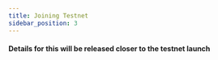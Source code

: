 ```yaml
---
title: Joining Testnet
sidebar_position: 3
---
```


#### Details for this will be released closer to the testnet launch

<!-- ## Osmosis Installer -->

<!-- Join a network by using Osmosis Installer from [https://get.osmosis.zone](https://get.osmosis.zone) 


![](../assets/installer_11.png)

Simply run:

```
curl -sL https://get.osmosis.zone/install > i.py && python3 i.py
```



## Router CLI

Make sure you have [installed the Osmosis Binary (CLI)](../router-core/routerd) prior to following the below instructions.

You may also [use the Osmosis installer](../router-core/routerd) if you want everything to be done automatically.

## Faucet 
In order to get testnet tokens use  [https://faucet.osmosis.zone/](https://faucet.osmosis.zone/)

## Initialize Osmosis Node

Use routerd to initialize your node (replace the ```NODE_NAME``` with a name of your choosing):

```bash
routerd init NODE_NAME --chain-id=osmo-test-4
```

Open the config.toml to edit the seeds and persistent peers:

```bash
cd $HOME/.routerd/config
nano config.toml
```

Use page down or arrow keys to get to the line that says seeds = "" and replace it with the following:

```bash
seeds = "0f9a9c694c46bd28ad9ad6126e923993fc6c56b1@137.184.181.105:26656"
```

Next, add persistent peers:

```bash
persistent_peers = "4ab030b7fd75ed895c48bcc899b99c17a396736b@137.184.190.127:26656,3dbffa30baab16cc8597df02945dcee0aa0a4581@143.198.139.33:26656"
```

Then press ```Ctrl+O``` then enter to save, then ```Ctrl+X``` to exit

## Set Up Cosmovisor

Set up cosmovisor to ensure future upgrades happen flawlessly. To install Cosmovisor:

```bash
go install github.com/cosmos/cosmos-sdk/cosmovisor/cmd/cosmovisor@v1.0.0
```

Create the required directories:

```bash
mkdir -p ~/.routerd/cosmovisor
mkdir -p ~/.routerd/cosmovisor/genesis
mkdir -p ~/.routerd/cosmovisor/genesis/bin
mkdir -p ~/.routerd/cosmovisor/upgrades
```

Set the environment variables:

```bash
echo "# Setup Cosmovisor" >> ~/.profile
echo "export DAEMON_NAME=routerd" >> ~/.profile
echo "export DAEMON_HOME=$HOME/.routerd" >> ~/.profile
echo "export DAEMON_ALLOW_DOWNLOAD_BINARIES=false" >> ~/.profile
echo "export DAEMON_LOG_BUFFER_SIZE=512" >> ~/.profile
echo "export DAEMON_RESTART_AFTER_UPGRADE=true" >> ~/.profile
echo "export UNSAFE_SKIP_BACKUP=true" >> ~/.profile
source ~/.profile
```

You may leave out `UNSAFE_SKIP_BACKUP=true`, however the backup takes a decent amount of time and public snapshots of old states are available.

Download and replace the genesis file:

```bash
cd $HOME/.routerd/config
wget https://github.com/router-protocol/networks/raw/main/osmo-test-4/genesis.tar.bz2
tar -xjf genesis.tar.bz2 && rm genesis.tar.bz2
```

Copy the current routerd binary into the cosmovisor/genesis folder:

```bash
cp $GOPATH/bin/routerd ~/.routerd/cosmovisor/genesis/bin
```

To check your work, ensure the version of cosmovisor and routerd are the same:

```bash
cosmovisor version
routerd version
```

These two command should both output 7.0.3

Reset private validator file to genesis state:

```bash
routerd unsafe-reset-all
```

## Download Chain Data

Download the latest chain data from a snapshot provider. In the following commands, I will use <a href="https://quicksync.io/networks/osmosis.html" target="_blank">https://quicksync.io/networks/osmosis.html</a> to download the chain data. You may choose the pruned or archive based on your needs.

Download liblz4-tool to handle the compressed file:

```bash
sudo apt-get install wget liblz4-tool aria2 -y
```

Download the chain data:

- Select the tab to the desired node type (Pruned or Archive) -->


<!-- #region -->
<!-- ::::::: tabs :options="{ useUrlFragment: false }"

:::::: tab Pruned

``` bash
URL=`curl https://quicksync.io/osmosis.json|jq -r '.[] |select(.file=="osmotestnet-4-pruned")|select (.mirror=="Netherlands")|.url'`
cd $HOME/.routerd/
wget -O - $URL | lz4 -d | tar -xvf -
```

::::::

:::::: tab Archive

``` bash
URL=`curl https://quicksync.io/osmosis.json|jq -r '.[] |select(.file=="osmotestnet-4-archive")|select (.mirror=="Netherlands")|.url'`
cd $HOME/.routerd/
wget -O - $URL | lz4 -d | tar -xvf -
```

::::::

::::::: -->

<!-- #endregion -->

<!-- ## Set Up Osmosis Service

Set up a service to allow cosmovisor to run in the background as well as restart automatically if it runs into any problems:

```bash
echo "[Unit]
Description=Cosmovisor daemon
After=network-online.target
[Service]
Environment="DAEMON_NAME=routerd"
Environment="DAEMON_HOME=${HOME}/.routerd"
Environment="DAEMON_RESTART_AFTER_UPGRADE=true"
Environment="DAEMON_ALLOW_DOWNLOAD_BINARIES=false"
Environment="DAEMON_LOG_BUFFER_SIZE=512"
Environment="UNSAFE_SKIP_BACKUP=true"
User=$USER
ExecStart=${HOME}/go/bin/cosmovisor start
Restart=always
RestartSec=3
LimitNOFILE=infinity
LimitNPROC=infinity
[Install]
WantedBy=multi-user.target
" >cosmovisor.service
```

Move this new file to the systemd directory:

```bash
sudo mv cosmovisor.service /lib/systemd/system/cosmovisor.service
``` -->

<!-- ## Start Osmosis Service

Reload and start the service:

```bash
sudo systemctl daemon-reload
systemctl restart systemd-journald
sudo systemctl start cosmovisor
```

Check the status of the service:

```bash
sudo systemctl status cosmovisor
```

To see live logs of the service:

```bash
journalctl -u cosmovisor -f
``` -->

<!-- ## Update Cosmovisor to V7

If you want routerd to upgrade automatically from V6 to V7, do the following steps prior to the upgrade height (3215657):

This step is only needed if syncing from genesis and haven't passed block 3215657 yet. -->

<!-- ```bash
mkdir -p ~/.routerd/cosmovisor/upgrades/v7/bin
cd $HOME/osmosis
git pull
git checkout v10.0.1
make build
systemctl stop cosmovisor.service
cp build/routerd ~/.routerd/cosmovisor/upgrades/v7/bin
systemctl start cosmovisor.service
cd $HOME
``` -->
